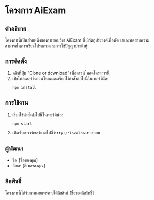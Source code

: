 # โครงการ AiExam

## คำอธิบาย
โครงการนี้เป็นส่วนหนึ่งของการสอบวิชา AiExam ซึ่งมีวัตถุประสงค์เพื่อพัฒนาและทดสอบความสามารถในการเขียนโปรแกรมและการใช้ปัญญาประดิษฐ์

## การติดตั้ง
1. คลิกที่ปุ่ม "Clone or download" เพื่อดาวน์โหลดโครงการนี้
2. เปิดโฟลเดอร์ที่ดาวน์โหลดและเรียกใช้คำสั่งต่อไปนี้ในเทอร์มินัล:
    ```sh
    npm install
    ```

## การใช้งาน
1. เรียกใช้คำสั่งต่อไปนี้ในเทอร์มินัล:
    ```sh
    npm start
    ```
2. เปิดเว็บเบราว์เซอร์และไปที่ `http://localhost:3000`

## ผู้พัฒนา
- ชื่อ: [ชื่อของคุณ]
- อีเมล: [อีเมลของคุณ]

## ลิขสิทธิ์
โครงการนี้ได้รับการเผยแพร่ภายใต้ลิขสิทธิ์ [ชื่อของลิขสิทธิ์]